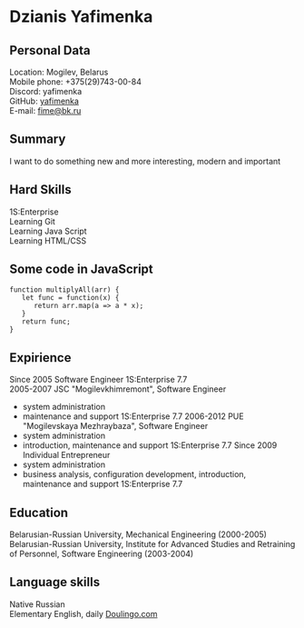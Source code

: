 # Dzianis Yafimenka

## Personal Data
  Location: Mogilev, Belarus  
  Mobile phone: +375(29)743-00-84  
  Discord: yafimenka  
  GitHub: [yafimenka](https://github.com/yafimenka/)  
  E-mail: fime@bk.ru  

## Summary
  I want to do something new and more interesting, modern and important
	
## Hard Skills
  1S:Enterprise  
  Learning Git  
  Learning Java Script  
  Learning HTML/CSS  
	
## Some code in JavaScript

```
function multiplyAll(arr) {
   let func = function(x) {
      return arr.map(a => a * x);
   }
   return func;
}
```
	
## Expirience
  Since 2005 Software Engineer 1S:Enterprise 7.7   
  2005-2007 JSC "Mogilevkhimremont", Software Engineer  
  * system administration
  * maintenance and support 1S:Enterprise 7.7
  2006-2012 PUE "Mogilevskaya Mezhraybaza", Software Engineer   
  * system administration 
  * introduction, maintenance and support 1S:Enterprise 7.7
  Since 2009 Individual Entrepreneur  
  * system administration
  * business analysis, configuration development, introduction, maintenance and support 1S:Enterprise 7.7

## Education
  Belarusian-Russian University, Mechanical Engineering (2000-2005)  
  Belarusian-Russian University, Institute for Advanced Studies and Retraining of Personnel, Software Engineering (2003-2004)  

## Language skills
  Native Russian  
  Elementary English, daily [Doulingo.com](https://www.duolingo.com)  